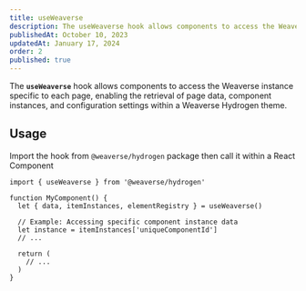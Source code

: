 ```yaml
---
title: useWeaverse
description: The useWeaverse hook allows components to access the Weaverse instance specific to each page.
publishedAt: October 10, 2023
updatedAt: January 17, 2024
order: 2
published: true
---
```


The **`useWeaverse`** hook allows components to access the Weaverse instance specific to each page, enabling the retrieval of page data, component instances, and configuration settings within a Weaverse Hydrogen theme.

## Usage

Import the hook from `@weaverse/hydrogen` package then call it within a React Component

```tsx
import { useWeaverse } from '@weaverse/hydrogen'

function MyComponent() {
  let { data, itemInstances, elementRegistry } = useWeaverse()

  // Example: Accessing specific component instance data
  let instance = itemInstances['uniqueComponentId']
  // ...

  return (
    // ...
  )
}
```
